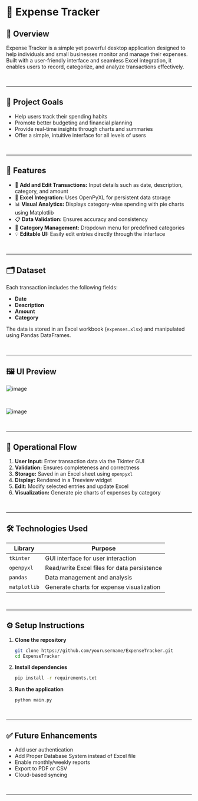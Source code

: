 # 💸 Expense Tracker

## 📝 Overview

Expense Tracker is a simple yet powerful desktop application designed to help individuals and small businesses monitor and manage their expenses. Built with a user-friendly interface and seamless Excel integration, it enables users to record, categorize, and analyze transactions effectively.

<br />

---

## 🎯 Project Goals

- Help users track their spending habits
- Promote better budgeting and financial planning
- Provide real-time insights through charts and summaries
- Offer a simple, intuitive interface for all levels of users

<br />

---

## 🔧 Features

- 📅 **Add and Edit Transactions:** Input details such as date, description, category, and amount
- 📁 **Excel Integration:** Uses OpenPyXL for persistent data storage
- 📊 **Visual Analytics:** Displays category-wise spending with pie charts using Matplotlib
- 📋 **Data Validation:** Ensures accuracy and consistency
- 🧩 **Category Management:** Dropdown menu for predefined categories
- 💡 **Editable UI:** Easily edit entries directly through the interface

<br />

---

## 🗂️ Dataset

Each transaction includes the following fields:

- **Date**
- **Description**
- **Amount**
- **Category**

The data is stored in an Excel workbook (`expenses.xlsx`) and manipulated using Pandas DataFrames.

<br />

---

## 🖼️ UI Preview

![image](https://github.com/user-attachments/assets/e79ad6e1-203c-4619-bfc2-40ceddbce579)

<br />

![image](https://github.com/user-attachments/assets/4ab4b9e8-7b04-4525-8979-2f6018b6732f)


<br />

---

## 🔄 Operational Flow

1. **User Input:** Enter transaction data via the Tkinter GUI  
2. **Validation:** Ensures completeness and correctness  
3. **Storage:** Saved in an Excel sheet using `openpyxl`  
4. **Display:** Rendered in a Treeview widget  
5. **Edit:** Modify selected entries and update Excel  
6. **Visualization:** Generate pie charts of expenses by category  

<br />

---

## 🛠️ Technologies Used

| Library     | Purpose                                       |
|-------------|-----------------------------------------------|
| `tkinter`   | GUI interface for user interaction            |
| `openpyxl`  | Read/write Excel files for data persistence   |
| `pandas`    | Data management and analysis                  |
| `matplotlib`| Generate charts for expense visualization     |

<br />

---


## ⚙️ Setup Instructions

1. **Clone the repository**
   ```bash
   git clone https://github.com/yourusername/ExpenseTracker.git
   cd ExpenseTracker
   ```

2. **Install dependencies**
   ```bash
   pip install -r requirements.txt
   ```

3. **Run the application**
   ```bash
   python main.py
   ```

<br />

---


## ✅ Future Enhancements

- Add user authentication
- Add Proper Database System instead of Excel file
- Enable monthly/weekly reports
- Export to PDF or CSV
- Cloud-based syncing

<br />

---
